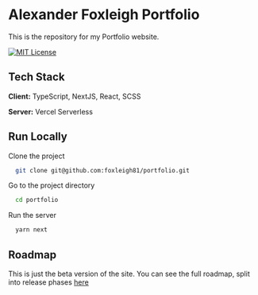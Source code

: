 # Alexander Foxleigh Portfolio

This is the repository for my Portfolio website.

[![MIT License](https://img.shields.io/badge/License-MIT-green.svg)](https://choosealicense.com/licenses/mit/)

## Tech Stack

**Client:** TypeScript, NextJS, React, SCSS

**Server:** Vercel Serverless

## Run Locally

Clone the project

```bash
  git clone git@github.com:foxleigh81/portfolio.git
```

Go to the project directory

```bash
  cd portfolio
```

Run the server

```bash
  yarn next
```

## Roadmap

This is just the beta version of the site. You can see the full roadmap, split into release phases [here](https://github.com/foxleigh81/portfolio/issues)
